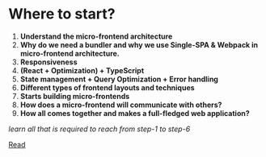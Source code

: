 # Where to start?

1. **Understand the micro-frontend architecture**
2. **Why do we need a bundler and why we use Single-SPA & Webpack in micro-frontend architecture.**
3. **Responsiveness**
4. **(React + Optimization) + TypeScript**
5. **State management + Query Optimization + Error handling**
6. **Different types of frontend layouts and techniques**
7. **Starts building micro-frontends**
8. **How does a micro-frontend will communicate with others?**
9. **How all comes together and makes a full-fledged web application?**

_learn all that is required to reach from step-1 to step-6_

[Read](<./Module-01(Micro-frontend%20Architecture)/Architecture.md>)
